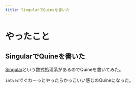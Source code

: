 ```yaml
---
title: SingularでQuineを書いた
---
```


# やったこと

## SingularでQuineを書いた

[Singular](https://www.singular.uni-kl.de/index.php)という数式処理系があるのでQuineを書いてみた。

`intvec`でぐわーっとやったらかっこいい感じのQuineになった。
